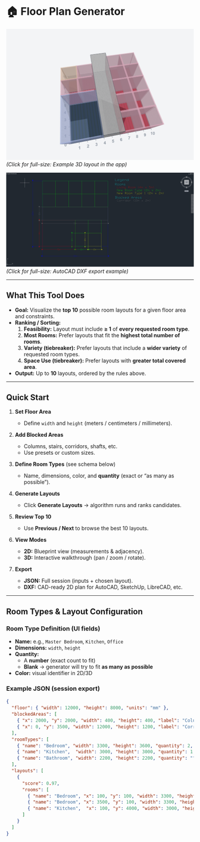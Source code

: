 # 🏠 Floor Plan Generator

[![3D Floor Plan Preview](3D%20Floorpan.png)](3D%20Floorpan.png)  
*(Click for full-size: Example 3D layout in the app)*

[![AutoCAD DXF Export Preview](AutoCADdxf.png)](AutoCADdxf.png)  
*(Click for full-size: AutoCAD DXF export example)*

---

## What This Tool Does

- **Goal:** Visualize the **top 10** possible room layouts for a given floor area and constraints.
- **Ranking / Sorting:**
  1. **Feasibility:** Layout must include **≥ 1** of **every requested room type**.
  2. **Most Rooms:** Prefer layouts that fit the **highest total number of rooms**.
  3. **Variety (tiebreaker):** Prefer layouts that include a **wider variety** of requested room types.
  4. **Space Use (tiebreaker):** Prefer layouts with **greater total covered area**.
- **Output:** Up to **10** layouts, ordered by the rules above.

---

## Quick Start

1. **Set Floor Area**
   - Define `width` and `height` (meters / centimeters / millimeters).

2. **Add Blocked Areas**
   - Columns, stairs, corridors, shafts, etc.
   - Use presets or custom sizes.

3. **Define Room Types** (see schema below)
   - Name, dimensions, color, and **quantity** (exact or “as many as possible”).

4. **Generate Layouts**
   - Click **Generate Layouts** → algorithm runs and ranks candidates.

5. **Review Top 10**
   - Use **Previous / Next** to browse the best 10 layouts.

6. **View Modes**
   - **2D:** Blueprint view (measurements & adjacency).
   - **3D:** Interactive walkthrough (pan / zoom / rotate).

7. **Export**
   - **JSON:** Full session (inputs + chosen layout).
   - **DXF:** CAD-ready 2D plan for AutoCAD, SketchUp, LibreCAD, etc.

---

## Room Types & Layout Configuration

### Room Type Definition (UI fields)
- **Name:** e.g., `Master Bedroom`, `Kitchen`, `Office`
- **Dimensions:** `width`, `height`
- **Quantity:**
  - A **number** (exact count to fit)
  - **Blank** → generator will try to fit **as many as possible**
- **Color:** visual identifier in 2D/3D

### Example JSON (session export)
```json
{
  "floor": { "width": 12000, "height": 8000, "units": "mm" },
  "blockedAreas": [
    { "x": 2000, "y": 2000, "width": 400, "height": 400, "label": "Column" },
    { "x": 0, "y": 3500, "width": 12000, "height": 1200, "label": "Corridor" }
  ],
  "roomTypes": [
    { "name": "Bedroom", "width": 3300, "height": 3600, "quantity": 2, "color": "#E6A700" },
    { "name": "Kitchen",  "width": 3000, "height": 3000, "quantity": 1, "color": "#1E90FF" },
    { "name": "Bathroom", "width": 2200, "height": 2200, "quantity": "", "color": "#4CAF50" }
  ],
  "layouts": [
    {
      "score": 0.97,
      "rooms": [
        { "name": "Bedroom", "x": 100, "y": 100, "width": 3300, "height": 3600, "rotation": 0 },
        { "name": "Bedroom", "x": 3500, "y": 100, "width": 3300, "height": 3600, "rotation": 90 },
        { "name": "Kitchen",  "x": 100, "y": 4000, "width": 3000, "height": 3000, "rotation": 0 }
      ]
    }
  ]
}
